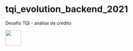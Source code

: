 # tqi_evolution_backend_2021
Desafio TQI - análise de crédito

<img src=" https://upload.wikimedia.org/wikipedia/commons/9/99/Unofficial_JavaScript_logo_2.svg" width="50px">
